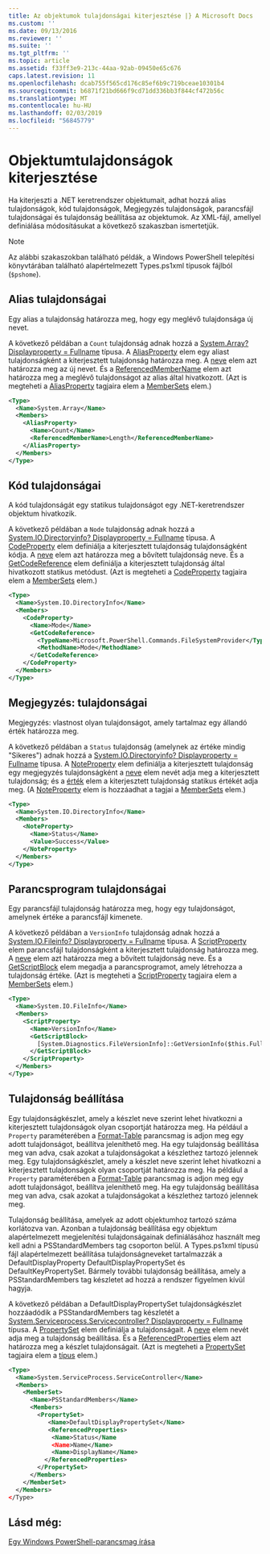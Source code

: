 ```yaml
---
title: Az objektumok tulajdonságai kiterjesztése |} A Microsoft Docs
ms.custom: ''
ms.date: 09/13/2016
ms.reviewer: ''
ms.suite: ''
ms.tgt_pltfrm: ''
ms.topic: article
ms.assetid: f33ff3e9-213c-44aa-92ab-09450e65c676
caps.latest.revision: 11
ms.openlocfilehash: dcab755f565cd176c85ef6b9c719bceae10301b4
ms.sourcegitcommit: b6871f21bd666f9cd71dd336bb3f844cf472b56c
ms.translationtype: MT
ms.contentlocale: hu-HU
ms.lasthandoff: 02/03/2019
ms.locfileid: "56845779"
---
```

# <a name="extending-properties-for-objects"></a>Objektumtulajdonságok kiterjesztése

Ha kiterjeszti a .NET keretrendszer objektumait, adhat hozzá alias tulajdonságok, kód tulajdonságok, Megjegyzés tulajdonságok, parancsfájl tulajdonságai és tulajdonság beállítása az objektumok. Az XML-fájl, amellyel definiálása módosításukat a következő szakaszban ismertetjük.

> [!NOTE]
> Az alábbi szakaszokban található példák, a Windows PowerShell telepítési könyvtárában található alapértelmezett Types.ps1xml típusok fájlból (`$pshome`).

## <a name="alias-properties"></a>Alias tulajdonságai

Egy alias a tulajdonság határozza meg, hogy egy meglévő tulajdonsága új nevet.

A következő példában a `Count` tulajdonság adnak hozzá a [System.Array? Displayproperty = Fullname](/dotnet/api/System.Array) típusa. A [AliasProperty](http://msdn.microsoft.com/en-us/b140038c-807a-4bb9-beca-332491cda1b1) elem egy aliast tulajdonságként a kiterjesztett tulajdonság határozza meg. A [neve](http://msdn.microsoft.com/en-us/b58e9d21-c8c9-49a5-909e-9c1cfc64f873) elem azt határozza meg az új nevet. És a [ReferencedMemberName](http://msdn.microsoft.com/en-us/0c5db6cc-9033-4d48-88a7-76b962882f7a) elem azt határozza meg a meglévő tulajdonságot az alias által hivatkozott. (Azt is megteheti a [AliasProperty](http://msdn.microsoft.com/en-us/d6647953-94ad-4b0b-af2e-4dda6952dee1) tagjaira elem a [MemberSets](http://msdn.microsoft.com/en-us/46a50fb5-e150-4c03-8584-e1b53e4d49e3) elem.)

```xml
<Type>
  <Name>System.Array</Name>
  <Members>
    <AliasProperty>
      <Name>Count</Name>
      <ReferencedMemberName>Length</ReferencedMemberName>
    </AliasProperty>
  </Members>
</Type>
```

## <a name="code-properties"></a>Kód tulajdonságai

A kód tulajdonságát egy statikus tulajdonságot egy .NET-keretrendszer objektum hivatkozik.

A következő példában a `Node` tulajdonság adnak hozzá a [System.IO.Directoryinfo? Displayproperty = Fullname](/dotnet/api/System.IO.DirectoryInfo) típusa. A [CodeProperty](http://msdn.microsoft.com/en-us/59bc4d18-41eb-4c0d-8ad3-bbfa5dc488db) elem definiálja a kiterjesztett tulajdonság tulajdonságként kódja. A [neve](http://msdn.microsoft.com/en-us/b58e9d21-c8c9-49a5-909e-9c1cfc64f873) elem azt határozza meg a bővített tulajdonság neve. És a [GetCodeReference](http://msdn.microsoft.com/en-us/62af34f5-cc22-42c0-9e0c-3bd0f5c1a4a0) elem definiálja a kiterjesztett tulajdonság által hivatkozott statikus metódust. (Azt is megteheti a [CodeProperty](http://msdn.microsoft.com/en-us/59bc4d18-41eb-4c0d-8ad3-bbfa5dc488db) tagjaira elem a [MemberSets](http://msdn.microsoft.com/en-us/46a50fb5-e150-4c03-8584-e1b53e4d49e3) elem.)

```xml
<Type>
  <Name>System.IO.DirectoryInfo</Name>
  <Members>
    <CodeProperty>
      <Name>Mode</Name>
      <GetCodeReference>
        <TypeName>Microsoft.PowerShell.Commands.FileSystemProvider</TypeName>
        <MethodName>Mode</MethodName>
      </GetCodeReference>
    </CodeProperty>
  </Members>
</Type>
```

## <a name="note-properties"></a>Megjegyzés: tulajdonságai

Megjegyzés: vlastnost olyan tulajdonságot, amely tartalmaz egy állandó érték határozza meg.

A következő példában a `Status` tulajdonság (amelynek az értéke mindig "Sikeres") adnak hozzá a [System.IO.Directoryinfo? Displayproperty = Fullname](/dotnet/api/System.IO.DirectoryInfo) típusa. A [NoteProperty](http://msdn.microsoft.com/en-us/331e6c50-d703-43f0-89bc-ca9fb97800eb) elem definiálja a kiterjesztett tulajdonság egy megjegyzés tulajdonságként a [neve](http://msdn.microsoft.com/en-us/b58e9d21-c8c9-49a5-909e-9c1cfc64f873) elem nevét adja meg a kiterjesztett tulajdonság; és a [érték](http://msdn.microsoft.com/en-us/f3c77546-b98e-4c4e-bbe0-6dfd06696d1c) elem a kiterjesztett tulajdonság statikus értékét adja meg. (A [NoteProperty](http://msdn.microsoft.com/en-us/331e6c50-d703-43f0-89bc-ca9fb97800eb) elem is hozzáadhat a tagjai a [MemberSets](http://msdn.microsoft.com/en-us/46a50fb5-e150-4c03-8584-e1b53e4d49e3) elem.)

```xml
<Type>
  <Name>System.IO.DirectoryInfo</Name>
  <Members>
    <NoteProperty>
      <Name>Status</Name>
      <Value>Success</Value>
    </NoteProperty>
  </Members>
</Type>
```

## <a name="script-properties"></a>Parancsprogram tulajdonságai

Egy parancsfájl tulajdonság határozza meg, hogy egy tulajdonságot, amelynek értéke a parancsfájl kimenete.

A következő példában a `VersionInfo` tulajdonság adnak hozzá a [System.IO.Fileinfo? Displayproperty = Fullname](/dotnet/api/System.IO.FileInfo) típusa. A [ScriptProperty](http://msdn.microsoft.com/en-us/858a4247-676b-4cc9-9f3e-057109aad350) elem parancsfájl tulajdonságként a kiterjesztett tulajdonság határozza meg. A [neve](http://msdn.microsoft.com/en-us/b58e9d21-c8c9-49a5-909e-9c1cfc64f873) elem azt határozza meg a bővített tulajdonság neve. És a [GetScriptBlock](http://msdn.microsoft.com/en-us/f3c77546-b98e-4c4e-bbe0-6dfd06696d1c) elem megadja a parancsprogramot, amely létrehozza a tulajdonság értéke. (Azt is megteheti a [ScriptProperty](http://msdn.microsoft.com/en-us/858a4247-676b-4cc9-9f3e-057109aad350) tagjaira elem a [MemberSets](http://msdn.microsoft.com/en-us/46a50fb5-e150-4c03-8584-e1b53e4d49e3) elem.)

```xml
<Type>
  <Name>System.IO.FileInfo</Name>
  <Members>
    <ScriptProperty>
      <Name>VersionInfo</Name>
      <GetScriptBlock>
        [System.Diagnostics.FileVersionInfo]::GetVersionInfo($this.FullName)
      </GetScriptBlock>
    </ScriptProperty>
  </Members>
</Type>
```

## <a name="property-sets"></a>Tulajdonság beállítása

Egy tulajdonságkészlet, amely a készlet neve szerint lehet hivatkozni a kiterjesztett tulajdonságok olyan csoportját határozza meg. Ha például a `Property` paraméterében a [Format-Table](/powershell/module/Microsoft.PowerShell.Utility/Format-Table) parancsmag is adjon meg egy adott tulajdonságot, beállítva jeleníthető meg. Ha egy tulajdonság beállítása meg van adva, csak azokat a tulajdonságokat a készlethez tartozó jelennek meg.
Egy tulajdonságkészlet, amely a készlet neve szerint lehet hivatkozni a kiterjesztett tulajdonságok olyan csoportját határozza meg. Ha például a `Property` paraméterében a [Format-Table](/powershell/module/Microsoft.PowerShell.Utility/Format-Table) parancsmag is adjon meg egy adott tulajdonságot, beállítva jeleníthető meg. Ha egy tulajdonság beállítása meg van adva, csak azokat a tulajdonságokat a készlethez tartozó jelennek meg.

Tulajdonság beállítása, amelyek az adott objektumhoz tartozó száma korlátozva van. Azonban a tulajdonság beállítása egy objektum alapértelmezett megjelenítési tulajdonságainak definiálásához használt meg kell adni a PSStandardMembers tag csoporton belül. A Types.ps1xml típusú fájl alapértelmezett beállítása tulajdonságneveket tartalmazzák a DefaultDisplayProperty DefaultDisplayPropertySet és DefaultKeyPropertySet. Bármely további tulajdonság beállítása, amely a PSStandardMembers tag készletet ad hozzá a rendszer figyelmen kívül hagyja.

A következő példában a DefaultDisplayPropertySet tulajdonságkészlet hozzáadódik a PSStandardMembers tag készletét a [System.Serviceprocess.Servicecontroller? Displayproperty = Fullname](/dotnet/api/System.ServiceProcess.ServiceController) típusa. A [PropertySet](http://msdn.microsoft.com/en-us/14cdc234-796e-4857-9b51-bdbaa1412188) elem definiálja a tulajdonságait. A [neve](http://msdn.microsoft.com/en-us/b58e9d21-c8c9-49a5-909e-9c1cfc64f873) elem nevét adja meg a tulajdonság beállítása. És a [ReferencedProperties](http://msdn.microsoft.com/en-us/5e620423-8679-4fbf-b6db-9f79288e4786) elem azt határozza meg a készlet tulajdonságait. (Azt is megteheti a [PropertySet](http://msdn.microsoft.com/en-us/14cdc234-796e-4857-9b51-bdbaa1412188) tagjaira elem a [típus](http://msdn.microsoft.com/en-us/e5dbd353-d6b2-40a1-92b6-6f1fea744ebe) elem.)

```xml
<Type>
  <Name>System.ServiceProcess.ServiceController</Name>
  <Members>
    <MemberSet>
      <Name>PSStandardMembers</Name>
      <Members>
        <PropertySet>
           <Name>DefaultDisplayPropertySet</Name>
           <ReferencedProperties>
            <Name>Status</Name
            <Name>Name</Name>
            <Name>DisplayName</Name>
          </ReferencedProperties>
        </PropertySet>
      </Members>
    </MemberSet>
  </Members>
</Type>
```

## <a name="see-also"></a>Lásd még:

[Egy Windows PowerShell-parancsmag írása](./writing-a-windows-powershell-cmdlet.md)
